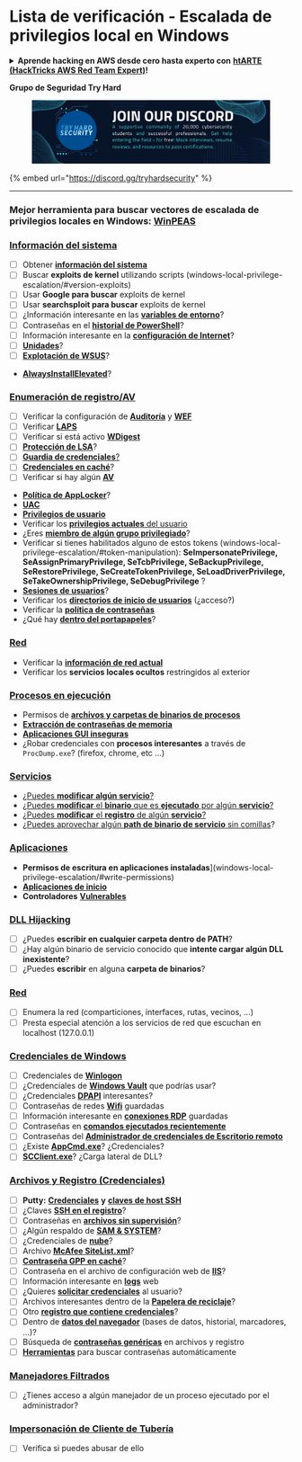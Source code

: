 # Lista de verificación - Escalada de privilegios local en Windows

<details>

<summary><strong>Aprende hacking en AWS desde cero hasta experto con</strong> <a href="https://training.hacktricks.xyz/courses/arte"><strong>htARTE (HackTricks AWS Red Team Expert)</strong></a><strong>!</strong></summary>

Otras formas de apoyar a HackTricks:

* Si deseas ver tu **empresa anunciada en HackTricks** o **descargar HackTricks en PDF**, consulta los [**PLANES DE SUSCRIPCIÓN**](https://github.com/sponsors/carlospolop)!
* Obtén el [**swag oficial de PEASS & HackTricks**](https://peass.creator-spring.com)
* Descubre [**The PEASS Family**](https://opensea.io/collection/the-peass-family), nuestra colección exclusiva de [**NFTs**](https://opensea.io/collection/the-peass-family)
* **Únete al** 💬 [**grupo de Discord**](https://discord.gg/hRep4RUj7f) o al [**grupo de telegram**](https://t.me/peass) o **síguenos** en **Twitter** 🐦 [**@carlospolopm**](https://twitter.com/hacktricks_live)**.**
* **Comparte tus trucos de hacking enviando PRs a los repositorios de** [**HackTricks**](https://github.com/carlospolop/hacktricks) y [**HackTricks Cloud**](https://github.com/carlospolop/hacktricks-cloud).

</details>

**Grupo de Seguridad Try Hard**

<figure><img src="../.gitbook/assets/telegram-cloud-document-1-5159108904864449420.jpg" alt=""><figcaption></figcaption></figure>

{% embed url="https://discord.gg/tryhardsecurity" %}

***

### **Mejor herramienta para buscar vectores de escalada de privilegios locales en Windows:** [**WinPEAS**](https://github.com/carlospolop/privilege-escalation-awesome-scripts-suite/tree/master/winPEAS)

### [Información del sistema](windows-local-privilege-escalation/#system-info)

* [ ] Obtener [**información del sistema**](windows-local-privilege-escalation/#system-info)
* [ ] Buscar **exploits de kernel** utilizando scripts (windows-local-privilege-escalation/#version-exploits)
* [ ] Usar **Google para buscar** exploits de kernel
* [ ] Usar **searchsploit para buscar** exploits de kernel
* [ ] ¿Información interesante en las [**variables de entorno**](windows-local-privilege-escalation/#environment)?
* [ ] Contraseñas en el [**historial de PowerShell**](windows-local-privilege-escalation/#powershell-history)?
* [ ] Información interesante en la [**configuración de Internet**](windows-local-privilege-escalation/#internet-settings)?
* [ ] [**Unidades**](windows-local-privilege-escalation/#drives)?
* [ ] [**Explotación de WSUS**](windows-local-privilege-escalation/#wsus)?
* [**AlwaysInstallElevated**](windows-local-privilege-escalation/#alwaysinstallelevated)?

### [Enumeración de registro/AV](windows-local-privilege-escalation/#enumeration)

* [ ] Verificar la configuración de [**Auditoría**](windows-local-privilege-escalation/#audit-settings) y [**WEF**](windows-local-privilege-escalation/#wef)
* [ ] Verificar [**LAPS**](windows-local-privilege-escalation/#laps)
* [ ] Verificar si está activo [**WDigest**](windows-local-privilege-escalation/#wdigest)
* [ ] [**Protección de LSA**](windows-local-privilege-escalation/#lsa-protection)?
* [ ] [**Guardia de credenciales**](windows-local-privilege-escalation/#credentials-guard)[?](windows-local-privilege-escalation/#cached-credentials)
* [ ] [**Credenciales en caché**](windows-local-privilege-escalation/#cached-credentials)?
* [ ] Verificar si hay algún [**AV**](windows-av-bypass)
* [**Política de AppLocker**](authentication-credentials-uac-and-efs#applocker-policy)?
* [**UAC**](authentication-credentials-uac-and-efs/uac-user-account-control)
* [**Privilegios de usuario**](windows-local-privilege-escalation/#users-and-groups)
* Verificar los [**privilegios actuales** del usuario](windows-local-privilege-escalation/#users-and-groups)
* ¿Eres [**miembro de algún grupo privilegiado**](windows-local-privilege-escalation/#privileged-groups)?
* Verificar si tienes habilitados alguno de estos tokens (windows-local-privilege-escalation/#token-manipulation): **SeImpersonatePrivilege, SeAssignPrimaryPrivilege, SeTcbPrivilege, SeBackupPrivilege, SeRestorePrivilege, SeCreateTokenPrivilege, SeLoadDriverPrivilege, SeTakeOwnershipPrivilege, SeDebugPrivilege** ?
* [**Sesiones de usuarios**](windows-local-privilege-escalation/#logged-users-sessions)?
* Verificar los [**directorios de inicio de usuarios**](windows-local-privilege-escalation/#home-folders) (¿acceso?)
* Verificar la [**política de contraseñas**](windows-local-privilege-escalation/#password-policy)
* ¿Qué hay [**dentro del portapapeles**](windows-local-privilege-escalation/#get-the-content-of-the-clipboard)?

### [Red](windows-local-privilege-escalation/#network)

* Verificar la [**información de red actual**](windows-local-privilege-escalation/#network)
* Verificar los **servicios locales ocultos** restringidos al exterior

### [Procesos en ejecución](windows-local-privilege-escalation/#running-processes)

* Permisos de [**archivos y carpetas de binarios de procesos**](windows-local-privilege-escalation/#file-and-folder-permissions)
* [**Extracción de contraseñas de memoria**](windows-local-privilege-escalation/#memory-password-mining)
* [**Aplicaciones GUI inseguras**](windows-local-privilege-escalation/#insecure-gui-apps)
* ¿Robar credenciales con **procesos interesantes** a través de `ProcDump.exe`? (firefox, chrome, etc ...)

### [Servicios](windows-local-privilege-escalation/#services)

* [¿Puedes **modificar algún servicio**?](windows-local-privilege-escalation#permissions)
* [¿Puedes **modificar** el **binario** que es **ejecutado** por algún **servicio**?](windows-local-privilege-escalation/#modify-service-binary-path)
* [¿Puedes **modificar** el **registro** de algún **servicio**?](windows-local-privilege-escalation/#services-registry-modify-permissions)
* [¿Puedes aprovechar algún **path de binario de servicio** sin comillas](windows-local-privilege-escalation/#unquoted-service-paths)?

### [**Aplicaciones**](windows-local-privilege-escalation/#applications)

* **Permisos de escritura en aplicaciones instaladas**](windows-local-privilege-escalation/#write-permissions)
* [**Aplicaciones de inicio**](windows-local-privilege-escalation/#run-at-startup)
* **Controladores** [**Vulnerables**](windows-local-privilege-escalation/#drivers)
### [DLL Hijacking](windows-local-privilege-escalation/#path-dll-hijacking)

* [ ] ¿Puedes **escribir en cualquier carpeta dentro de PATH**?
* [ ] ¿Hay algún binario de servicio conocido que **intente cargar algún DLL inexistente**?
* [ ] ¿Puedes **escribir** en alguna **carpeta de binarios**?

### [Red](windows-local-privilege-escalation/#network)

* [ ] Enumera la red (comparticiones, interfaces, rutas, vecinos, ...)
* [ ] Presta especial atención a los servicios de red que escuchan en localhost (127.0.0.1)

### [Credenciales de Windows](windows-local-privilege-escalation/#windows-credentials)

* [ ] Credenciales de [**Winlogon**](windows-local-privilege-escalation/#winlogon-credentials)
* [ ] ¿Credenciales de [**Windows Vault**](windows-local-privilege-escalation/#credentials-manager-windows-vault) que podrías usar?
* [ ] ¿Credenciales [**DPAPI**](windows-local-privilege-escalation/#dpapi) interesantes?
* [ ] Contraseñas de redes [**Wifi**](windows-local-privilege-escalation/#wifi) guardadas
* [ ] Información interesante en [**conexiones RDP**](windows-local-privilege-escalation/#saved-rdp-connections) guardadas
* [ ] Contraseñas en [**comandos ejecutados recientemente**](windows-local-privilege-escalation/#recently-run-commands)
* [ ] Contraseñas del [**Administrador de credenciales de Escritorio remoto**](windows-local-privilege-escalation/#remote-desktop-credential-manager)
* [ ] ¿Existe [**AppCmd.exe**](windows-local-privilege-escalation/#appcmd-exe)? ¿Credenciales?
* [ ] [**SCClient.exe**](windows-local-privilege-escalation/#scclient-sccm)? ¿Carga lateral de DLL?

### [Archivos y Registro (Credenciales)](windows-local-privilege-escalation/#files-and-registry-credentials)

* [ ] **Putty:** [**Credenciales**](windows-local-privilege-escalation/#putty-creds) **y** [**claves de host SSH**](windows-local-privilege-escalation/#putty-ssh-host-keys)
* [ ] ¿Claves [**SSH en el registro**](windows-local-privilege-escalation/#ssh-keys-in-registry)?
* [ ] Contraseñas en [**archivos sin supervisión**](windows-local-privilege-escalation/#unattended-files)?
* [ ] ¿Algún respaldo de [**SAM & SYSTEM**](windows-local-privilege-escalation/#sam-and-system-backups)?
* [ ] ¿Credenciales de [**nube**](windows-local-privilege-escalation/#cloud-credentials)?
* [ ] Archivo [**McAfee SiteList.xml**](windows-local-privilege-escalation/#mcafee-sitelist.xml)?
* [ ] [**Contraseña GPP en caché**](windows-local-privilege-escalation/#cached-gpp-pasword)?
* [ ] Contraseña en el archivo de configuración web de [**IIS**](windows-local-privilege-escalation/#iis-web-config)?
* [ ] Información interesante en [**logs**](windows-local-privilege-escalation/#logs) web
* [ ] ¿Quieres [**solicitar credenciales**](windows-local-privilege-escalation/#ask-for-credentials) al usuario?
* [ ] Archivos interesantes dentro de la [**Papelera de reciclaje**](windows-local-privilege-escalation/#credentials-in-the-recyclebin)?
* [ ] Otro [**registro que contiene credenciales**](windows-local-privilege-escalation/#inside-the-registry)?
* [ ] Dentro de [**datos del navegador**](windows-local-privilege-escalation/#browsers-history) (bases de datos, historial, marcadores, ...)?
* [ ] Búsqueda de [**contraseñas genéricas**](windows-local-privilege-escalation/#generic-password-search-in-files-and-registry) en archivos y registro
* [ ] [**Herramientas**](windows-local-privilege-escalation/#tools-that-search-for-passwords) para buscar contraseñas automáticamente

### [Manejadores Filtrados](windows-local-privilege-escalation/#leaked-handlers)

* [ ] ¿Tienes acceso a algún manejador de un proceso ejecutado por el administrador?

### [Impersonación de Cliente de Tubería](windows-local-privilege-escalation/#named-pipe-client-impersonation)

* [ ] Verifica si puedes abusar de ello
